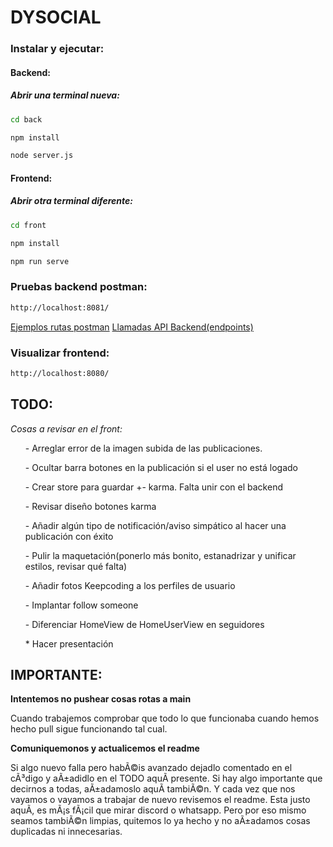 # DYSOCIAL

### Instalar y ejecutar:

#### Backend:

##### Abrir una terminal nueva:

```sh
cd back 
```

```sh
npm install 
```

```sh
node server.js 
```

#### Frontend:

##### Abrir otra terminal diferente:

```sh
cd front 
```

```sh
npm install 
```

```sh
npm run serve
```


### Pruebas backend postman:

```sh
http://localhost:8081/
```

<a href="https://docs.google.com/document/d/1vT3eI5Cbwn1zyM2TznEe-jfwEJJ3bgjMPoFU2kIMnN4/edit">Ejemplos rutas postman</a>
<a href="https://docs.google.com/document/d/1OzqtBYGFz8ALJM_BGIF4vy6KqOz1J0IEuKDXJvd_wcI/edit">Llamadas API Backend(endpoints)</a>

### Visualizar frontend:

```sh
http://localhost:8080/
```


## TODO:

<i>Cosas a revisar en el front: </i>
<p>
<ul>- Arreglar error de la imagen subida de las publicaciones. </ul>
<ul>- Ocultar barra botones en la publicación si el user no está logado</ul>
<ul>- Crear store para guardar +- karma. Falta unir con el backend</ul>
<ul>- Revisar diseño botones karma</ul>
<ul>- Añadir algún tipo de notificación/aviso simpático al hacer una publicación con éxito</ul>
<ul>- Pulir la maquetación(ponerlo más bonito, estanadrizar y unificar estilos, revisar qué falta)</ul>
<ul>- Añadir fotos Keepcoding a los perfiles de usuario</ul>
<ul>- Implantar follow someone</ul>
<ul>- Diferenciar HomeView de HomeUserView en seguidores</ul>
</ul>
<ul>* Hacer presentación</ul>
</p>

## IMPORTANTE:

<b>Intentemos no pushear cosas rotas a main</b>
<p>
Cuando trabajemos comprobar que todo lo que funcionaba cuando hemos hecho pull sigue funcionando tal cual.
</p>

<b>Comuniquemonos y actualicemos el readme</b>
<p>
Si algo nuevo falla pero habÃ©is avanzado dejadlo comentado en el cÃ³digo y aÃ±adidlo en el TODO aquÃ­ presente. Si hay algo importante que decirnos a todas, aÃ±adamoslo aquÃ­ tambiÃ©n. Y cada vez que nos vayamos o vayamos a trabajar de nuevo revisemos el readme. Esta justo aquÃ­, es mÃ¡s fÃ¡cil que mirar discord o whatsapp. Pero por eso mismo seamos tambiÃ©n limpias, quitemos lo ya hecho y no aÃ±adamos cosas duplicadas ni innecesarias.
</p>
